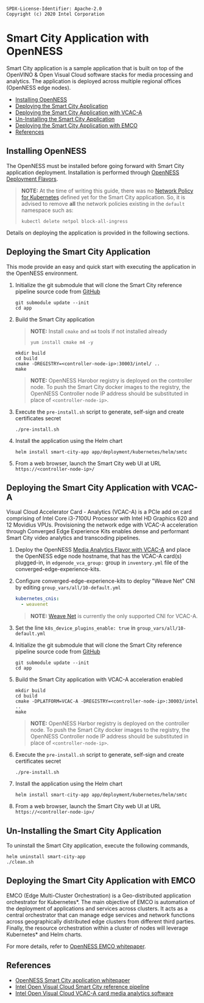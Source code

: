 ```text
SPDX-License-Identifier: Apache-2.0
Copyright (c) 2020 Intel Corporation
```

<!-- omit in toc -->
# Smart City Application with OpenNESS

Smart City application is a sample application that is built on top of the OpenVINO & Open Visual Cloud software stacks for media processing and analytics. The application is deployed across multiple regional offices (OpenNESS edge nodes).

- [Installing OpenNESS](#installing-openness)
- [Deploying the Smart City Application](#deploying-the-smart-city-application)
- [Deploying the Smart City Application with VCAC-A](#deploying-the-smart-city-application-with-vcac-a)
- [Un-Installing the Smart City Application](#un-installing-the-smart-city-application)
- [Deploying the Smart City Application with EMCO](#deploying-the-smart-city-application-with-emco)
- [References](#references)

## Installing OpenNESS
The OpenNESS must be installed before going forward with Smart City application deployment. Installation is performed through [OpenNESS Deployment Flavors](https://github.com/smart-edge-open/specs/blob/master/doc/flavors.md).

> **NOTE:** At the time of writing this guide, there was no [Network Policy for Kubernetes](https://kubernetes.io/docs/concepts/services-networking/network-policies/) defined yet for the Smart City application. So, it is advised to remove **all** the network policies existing in the `default` namespace such as:
> ```shell
> kubectl delete netpol block-all-ingress
> ```

Details on deploying the application is provided in the following sections.

## Deploying the Smart City Application

This mode provide an easy and quick start with executing the application in the OpenNESS environment.

1. Initialize the git submodule that will clone the Smart City reference pipeline source code from [GitHub](https://github.com/OpenVisualCloud/Smart-City-Sample.git)

    ```shell
    git submodule update --init
    cd app
    ```

2. Build the Smart City application

    > **NOTE:** Install `cmake` and `m4` tools if not installed already
    >  ```shell
    >  yum install cmake m4 -y
    >  ```

    ```shell
    mkdir build
    cd build
    cmake -DREGISTRY=<controller-node-ip>:30003/intel/ .. 
    make
    ```

    > **NOTE:** OpenNESS Harobor registry is deployed on the controller node. To push the Smart City docker images to the registry, the OpenNESS Controller node IP address should be substituted in place of `<controller-node-ip>`.

3. Execute the `pre-install.sh` script to generate, self-sign and create certificates secret

    ```shell
    ./pre-install.sh
    ```

4. Install the application using the Helm chart

    ```shell
    helm install smart-city-app app/deployment/kubernetes/helm/smtc
    ```

5. From a web browser, launch the Smart City web UI at URL `https://<controller-node-ip>/`


## Deploying the Smart City Application with VCAC-A

Visual Cloud Accelerator Card - Analytics (VCAC-A) is a PCIe add on card comprising of Intel Core i3-7100U Processor with Intel HD Graphics 620 and 12 Movidius VPUs. Provisioning the network edge with VCAC-A acceleration through Converged Edge Experience Kits enables dense and performant Smart City video analytics and transcoding pipelines.

1. Deploy the OpenNESS [Media Analytics Flavor with VCAC-A](https://github.com/smart-edge-open/specs/blob/master/doc/flavors.md#media-analytics-flavor-with-vcac-a) and place the OpenNESS edge node hostname, that has the VCAC-A card(s) plugged-in, in `edgenode_vca_group:` group in `inventory.yml` file of the converged-edge-experience-kits.

2. Configure converged-edge-experience-kits to deploy "Weave Net" CNI by editing `group_vars/all/10-default.yml`

    ```yaml
    kubernetes_cnis:
      - weavenet
    ```

    > **NOTE:** [Weave Net](https://www.weave.works/docs/net/latest/overview/) is currently the only supported CNI for VCAC-A.

3. Set the line `k8s_device_plugins_enable: true` in `group_vars/all/10-default.yml`

4. Initialize the git submodule that will clone the Smart City reference pipeline source code from [GitHub](https://github.com/OpenVisualCloud/Smart-City-Sample.git)

    ```shell
    git submodule update --init
    cd app
    ```

5. Build the Smart City application with VCAC-A acceleration enabled

    ```shell
    mkdir build
    cd build
    cmake -DPLATFORM=VCAC-A -DREGISTRY=<controller-node-ip>:30003/intel ..
    make
    ```

    > **NOTE:** OpenNESS Harbor registry is deployed on the controller node. To push the Smart City docker images to the registry, the OpenNESS Controller node IP address should be substituted in place of `<controller-node-ip>`.

6. Execute the `pre-install.sh` script to generate, self-sign and create certificates secret

    ```shell
    ./pre-install.sh
    ```

7. Install the application using the Helm chart

    ```shell
    helm install smart-city-app app/deployment/kubernetes/helm/smtc
    ```

8.  From a web browser, launch the Smart City web UI at URL `https://<controller-node-ip>/`


## Un-Installing the Smart City Application

To uninstall the Smart City application, execute the following commands,

```shell
helm uninstall smart-city-app
./clean.sh
```

## Deploying the Smart City Application with EMCO
EMCO (Edge Multi-Cluster Orchestration) is a Geo-distributed application orchestrator for Kubernetes\*. The main objective of EMCO is automation of the deployment of applications and services across clusters. It acts as a central orchestrator that can manage edge services and network functions across geographically distributed edge clusters from different third parties. Finally, the resource orchestration within a cluster of nodes will leverage Kubernetes* and Helm charts.

For more details, refer to [OpenNESS EMCO whitepaper](https://github.com/smart-edge-open/specs/blob/master/doc/building-blocks/emco/openness-emco.md).


## References

- [OpenNESS Smart City application whitepaper](https://github.com/smart-edge-open/specs/blob/master/doc/applications/openness_ovc.md)
- [Intel Open Visual Cloud Smart City reference pipeline](https://github.com/OpenVisualCloud/Smart-City-Sample)
- [Intel Open Visual Cloud VCAC-A card media analytics software](https://github.com/OpenVisualCloud/VCAC-SW-Analytics/)
